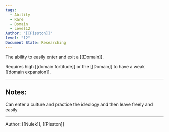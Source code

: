 ```yaml
---
tags:
  - Ability
  - Rare
  - Domain
  - Level12
Author: "[[Pisston]]"
level: "12"
Document State: Researching
---
```

The ability to easily enter and exit a [[Domain]].

Requires high [[domain fortitude]] or the [[Domain]] to have a weak [[domain expansion]].
- - -
## Notes:
Can enter a culture and practice the ideology and then leave freely and easily
- - - 
Author: [[Nulek]], [[Pisston]]